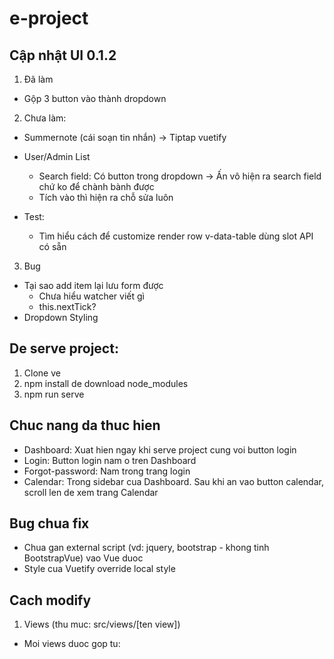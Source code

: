# e-project

## Cập nhật UI 0.1.2

1. Đã làm

- Gộp 3 button vào thành dropdown

2. Chưa làm:

- Summernote (cái soạn tin nhắn) -> Tiptap vuetify
- User/Admin List

  - Search field: Có button trong dropdown -> Ấn vô hiện ra search field chứ ko để chành bành được
  - Tích vào thì hiện ra chỗ sửa luôn

- Test:
  - Tìm hiểu cách để customize render row v-data-table dùng slot API có sẵn

3. Bug

- Tại sao add item lại lưu form được
  - Chưa hiểu watcher viết gì
  - this.nextTick?
- Dropdown Styling

## De serve project:

1. Clone ve
2. npm install de download node_modules
3. npm run serve

## Chuc nang da thuc hien

- Dashboard: Xuat hien ngay khi serve project cung voi button login
- Login: Button login nam o tren Dashboard
- Forgot-password: Nam trong trang login
- Calendar: Trong sidebar cua Dashboard. Sau khi an vao button calendar, scroll len de xem trang
  Calendar

## Bug chua fix

- Chua gan external script (vd: jquery, bootstrap - khong tinh BootstrapVue) vao Vue duoc
- Style cua Vuetify override local style

## Cach modify

1. Views (thu muc: src/views/[ten view])

- Moi views duoc gop tu: <template> [ten view].html; <script> main.js; <style> main.css
- File main.js import external scripts cua AdminLTE (dang bi bug)
- File main.css import external styles cua AdminLTE.

2. Router (thu muc: src/router/index.js)

3. Link github AdminLTE: https://github.com/ColorlibHQ/AdminLTE

---

## Project start custom

```
npm start
```

## Project setup

```
npm install
```

### Compiles and hot-reloads for development

```
npm run serve
```

### Compiles and minifies for production

```
npm run build
```

### Lints and fixes files

```
npm run lint
```

### Customize configuration

See [Configuration Reference](https://cli.vuejs.org/config/).
